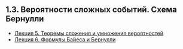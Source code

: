 ## 1.3. Beроятности сложных событий. Схема Бернулли

* [Лекция 5. Теоремы сложения и умножения вероятностей](lection5.md)
* [Лекция 6. Формулы Байеса и Бернулли](lection6.md)
